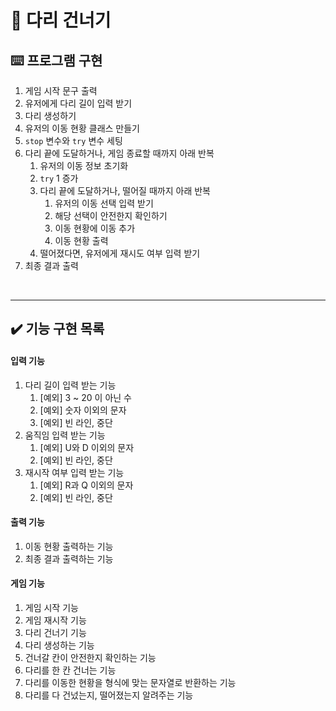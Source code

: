 # 🌉 다리 건너기

## ⌨️ 프로그램 구현
1. 게임 시작 문구 출력
2. 유저에게 다리 길이 입력 받기
3. 다리 생성하기
4. 유저의 이동 현황 클래스 만들기
5. <code>stop</code> 변수와 <code>try</code> 변수 세팅
6. 다리 끝에 도달하거나, 게임 종료할 때까지 아래 반복
   1. 유저의 이동 정보 초기화
   2. <code>try</code> 1 증가
   3. 다리 끝에 도달하거나, 떨어질 때까지 아래 반복
      1. 유저의 이동 선택 입력 받기
      2. 해당 선택이 안전한지 확인하기
      3. 이동 현황에 이동 추가
      4. 이동 현황 출력
   4. 떨어졌다면, 유저에게 재시도 여부 입력 받기
7. 최종 결과 출력

<br>

---

## ✔️ 기능 구현 목록
#### 입력 기능
1. 다리 길이 입력 받는 기능
   1. [예외] 3  ~ 20 이 아닌 수
   2. [예외] 숫자 이외의 문자
   3. [예외] 빈 라인, 중단
2. 움직임 입력 받는 기능
   1. [예외] U와 D 이외의 문자
   2. [예외] 빈 라인, 중단
3. 재시작 여부 입력 받는 기능
   1. [예외] R과 Q 이외의 문자
   2. [예외] 빈 라인, 중단

#### 출력 기능
1. 이동 현황 출력하는 기능
2. 최종 결과 출력하는 기능

#### 게임 기능
1. 게임 시작 기능
2. 게임 재시작 기능
3. 다리 건너기 기능
4. 다리 생성하는 기능
5. 건너갈 칸이 안전한지 확인하는 기능
6. 다리를 한 칸 건너는 기능
7. 다리를 이동한 현황을 형식에 맞는 문자열로 반환하는 기능
8. 다리를 다 건넜는지, 떨어졌는지 알려주는 기능